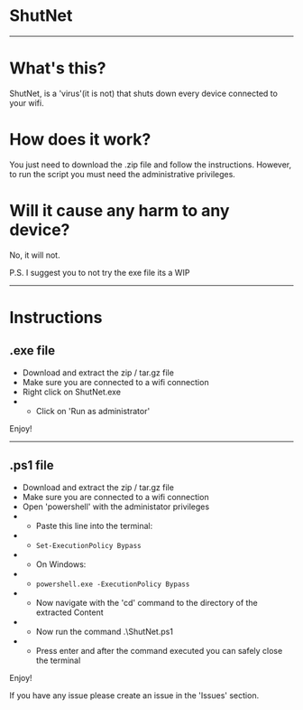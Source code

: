# ShutNet

---

# What's this?

ShutNet, is a 'virus'(it is not) that shuts down every device connected to your wifi. 

# How does it work? 

You just need to download the .zip file and follow the instructions.
However, to run the script you must need the administrative privileges.

# Will it cause any harm to any device?

No, it will not.

P.S. I suggest you to not try the exe file its a WIP 

---

# Instructions

## .exe file

-  Download and extract the zip / tar.gz file
-  Make sure you are connected to a wifi connection
-  Right click on ShutNet.exe
-  -  Click on 'Run as administrator'

Enjoy!

---

## .ps1 file

-  Download and extract the zip / tar.gz file
-  Make sure you are connected to a wifi connection
-  Open 'powershell' with the administator privileges
-  -  Paste this line into the terminal: 
-  -  ```Set-ExecutionPolicy Bypass```
-  -  On Windows: 
-  -  ```powershell.exe -ExecutionPolicy Bypass```
-  -  Now navigate with the 'cd' command to the directory of the extracted Content
-  -  Now run the command .\ShutNet.ps1
-  -  Press enter and after the command executed you can safely close the terminal

Enjoy!



If you have any issue please create an issue in the 'Issues' section.
